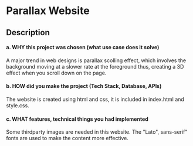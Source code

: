 
# Parallax Website

## Description

#### a. WHY this project was chosen (what use case does it solve)
 A major trend in web designs is parallax scolling effect, which involves the background moving at a slower rate at the foreground thus, creating a 3D effect when you scroll down on the page.
#### b. HOW did you make the project (Tech Stack, Database, APIs)
The website is created using html and css, it is included in index.html and style.css. 

#### c. WHAT features, technical things you had implemented
Some thirdparty images are needed in this website.
The "Lato", sans-serif" fonts are used to make the content more effective.
